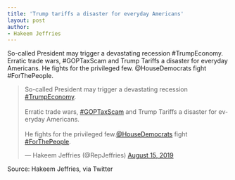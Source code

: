 ```yaml
---
title: 'Trump tariffs a disaster for everyday Americans'
layout: post
author:
- Hakeem Jeffries
---
```


So-called President may trigger a devastating recession #TrumpEconomy. Erratic trade wars, #GOPTaxScam and Trump Tariffs a disaster for everyday Americans. He fights for the privileged few. @HouseDemocrats fight #ForThePeople.

<blockquote class="twitter-tweet"><p lang="en" dir="ltr">So-called President may trigger a devastating recession <a href="https://twitter.com/hashtag/TrumpEconomy?src=hash&amp;ref_src=twsrc%5Etfw">#TrumpEconomy</a>.<br><br>Erratic trade wars, <a href="https://twitter.com/hashtag/GOPTaxScam?src=hash&amp;ref_src=twsrc%5Etfw">#GOPTaxScam</a> and Trump Tariffs a disaster for everyday Americans.<br><br>He fights for the privileged few.<a href="https://twitter.com/HouseDemocrats?ref_src=twsrc%5Etfw">@HouseDemocrats</a> fight <a href="https://twitter.com/hashtag/ForThePeople?src=hash&amp;ref_src=twsrc%5Etfw">#ForThePeople</a>.</p>&mdash; Hakeem Jeffries (@RepJeffries) <a href="https://twitter.com/RepJeffries/status/1161981284488482817?ref_src=twsrc%5Etfw">August 15, 2019</a></blockquote> <script async src="https://platform.twitter.com/widgets.js" charset="utf-8"></script>

Source: Hakeem Jeffries, via Twitter
